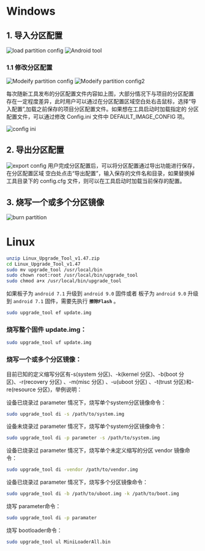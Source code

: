 # Windows
## 1. 导入分区配置

![load partition config](/images/edge/load_partition_config.png)
![Android tool](/images/edge/android_tool.png)

### 1.1 修改分区配置

![Modeify partition config](/images/edge/modify_partitio_config.png)
![Modeify partition config2](/images/edge/modify_partitio_config2.png)


每次随新工具发布的分区配置文件内容如上图，大部分情况下与项目的分区配置
存在一定程度差异，此时用户可以通过在分区配置区域空白处右击鼠标，选择“导
入配置”,加载之前保存的项目分区配置文件。如果想在工具启动时加载指定的
分区配置文件，可以通过修改 Config.ini 文件中 DEFAULT_IMAGE_CONFIG 项。

![config ini](/images/edge/config_ini.png)

## 2. 导出分区配置

![export config](/images/edge/export_config.png)
用户完成分区配置后，可以将分区配置通过导出功能进行保存，在分区配置区域
空白处点击“导出配置”，输入保存的文件名和目录，如果替换掉工具目录下的
config.cfg 文件，则可以在工具启动时加载当前保存的配置。

## 3. 烧写一个或多个分区镜像
![burn partition](/images/edge/burn_partiton_mirrors.png)

# Linux
```sh
unzip Linux_Upgrade_Tool_v1.47.zip
cd Linux_Upgrade_Tool_v1.47
sudo mv upgrade_tool /usr/local/bin
sudo chown root:root /usr/local/bin/upgrade_tool
sudo chmod a+x /usr/local/bin/upgrade_tool
```
如果板子为  `android 7.1`  升级到  `android 9.0`  固件或者
板子为  `android 9.0`  升级到  `android 7.1`  固件，需要先执行 **`擦除Flash`** 。
```sh
sudo upgrade_tool ef update.img
```
### 烧写整个固件 update.img：
```sh
sudo upgrade_tool uf update.img
```
### 烧写一个或多个分区镜像：
目前已知的定义缩写分区有-s(system 分区)、-k(kernel 分区)、-b(boot 分区)、-r(recovery 分区) 、-m(misc 分区) 、-u(uboot 分区) 、-t(trust 分区)和-re(resource 分区)，举例说明：

设备已烧录过 parameter 情况下，烧写单个system分区镜像命令：
```sh
sudo upgrade_tool di -s /path/to/system.img
```
设备未烧录过 parameter 情况下，烧写单个system分区镜像命令：
```sh
sudo upgrade_tool di -p parameter -s /path/to/system.img
```
设备已烧录过 parameter 情况下，烧写单个未定义缩写的分区 vendor 镜像命令：
```sh
sudo upgrade_tool di -vendor /path/to/vendor.img
```
设备已烧录过 parameter 情况下，烧写多个分区镜像命令：
```sh
sudo upgrade_tool di -b /path/to/uboot.img -k /path/to/boot.img
```
烧写 parameter命令：
```sh
sudo upgrade_tool di -p paramater
```
烧写 bootloader命令：
```sh
sudo upgrade_tool ul MiniLoaderAll.bin
```
